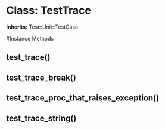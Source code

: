 # Class: TestTrace
**Inherits:** Test::Unit::TestCase
    




#Instance Methods
## test_trace() [](#method-i-test_trace)

## test_trace_break() [](#method-i-test_trace_break)

## test_trace_proc_that_raises_exception() [](#method-i-test_trace_proc_that_raises_exception)

## test_trace_string() [](#method-i-test_trace_string)

